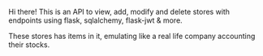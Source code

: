 Hi there! This is an API to view, add, modify and delete stores with endpoints using flask, sqlalchemy, flask-jwt & more.

These stores has items in it, emulating like a real life company accounting their stocks.